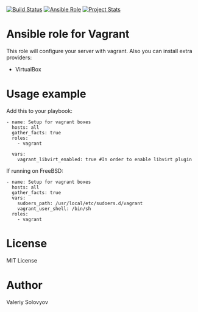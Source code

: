 [![Build Status](https://travis-ci.org/weldpua2008/ansible-galaxy-vagrant.svg?branch=master)](https://travis-ci.org/weldpua2008/ansible-galaxy-vagrant)
[![Ansible Role](https://img.shields.io/ansible/role/5398.svg?style=plastic)](https://galaxy.ansible.com/list#/roles/5398)
[![Project Stats](https://www.openhub.net/p/ansible-galaxy-vagrant/widgets/project_thin_badge.gif)](https://www.openhub.net/p/ansible-galaxy-vagrant/)


# Ansible role for Vagrant

This role will configure your server with vagrant. Also you can install extra providers:
* VirtualBox

# Usage example

Add this to your playbook:

    - name: Setup for vagrant boxes
      hosts: all
      gather_facts: true
      roles:
        - vagrant
        
      vars:
        vagrant_libvirt_enabled: true #In order to enable libvirt plugin          

If running on FreeBSD:

    - name: Setup for vagrant boxes
      hosts: all
      gather_facts: true
      vars:
        sudoers_path: /usr/local/etc/sudoers.d/vagrant
        vagrant_user_shell: /bin/sh
      roles:
        - vagrant

# License

MIT License

# Author

Valeriy Solovyov
